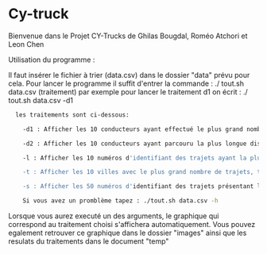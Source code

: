 # Cy-truck

Bienvenue dans le Projet CY-Trucks de Ghilas Bougdal, Roméo Atchori et Leon Chen




Utilisation du programme :

Il faut insérer le fichier à trier (data.csv) dans le dossier "data" prévu pour cela.
Pour lancer le programme il suffit d'entrer la commande : ./ tout.sh data.csv (traitement)
par exemple pour lancer le traitement d1 on écrit : ./ tout.sh data.csv -d1

``` sh
  les traitements sont ci-dessous:

    -d1 : Afficher les 10 conducteurs ayant effectué le plus grand nombre de trajets, triés par ordre décroissant du nombre de trajets.

    -d2 : Afficher les 10 conducteurs ayant parcouru la plus longue distance, triés par ordre décroissant de la distance totale parcourue.

    -l : Afficher les 10 numéros d'identifiant des trajets ayant la plus longue distance, triés par ordre décroissant de cette distance.

    -t : Afficher les 10 villes avec le plus grand nombre de trajets, triées par ordre alphabétique.

    -s : Afficher les 50 numéros d'identifiant des trajets présentant la plus grande différence entre la distance maximale et minimale parcourue, triés par ordre décroissant de cette différence.

    Si vous avez un promblème tapez : ./tout.sh data.csv -h


```






Lorsque vous aurez executé un des arguments, le graphique qui correspond au traitement choisi s'affichera automatiquement. Vous pouvez egalement  retrouver ce graphique dans le dossier "images" ainsi que les resulats du traitements dans le document "temp"
